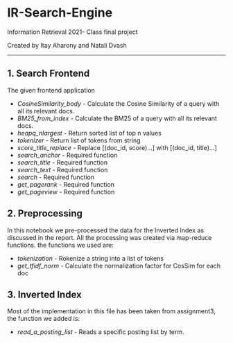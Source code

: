# IR-Search-Engine
Information Retrieval 2021- Class final project

Created by Itay Aharony and Natali Dvash
___________________________________________
## 1. Search Frontend

The given frontend application

* *CosineSimilarity_body* - Calculate the Cosine Similarity of a query with all its relevant docs.
* *BM25_from_index* - Calculate the BM25 of a query with all its relevant docs.
* *heapq_nlargest* - Return sorted list of top n values
* *tokenizer* - Return list of tokens from string
* *score_title_replace* - Replace [(doc_id, score)...] with [(doc_id, title)...]
* *search_anchor* - Required function
* *search_title* - Required function
* *search_text* - Required function
* *search* - Required function
* *get_pagerank* - Required function
* *get_pageview* - Required function


## 2. Preprocessing

In this notebook we pre-processed the data for the Inverted Index as discussed in the report.
All the processing was created via map-reduce functions. the functions we used are:

* *tokenization* - Rokenize a string into a list of tokens
* *get_tfidf_norm* - Calculate the normalization factor for CosSim for each doc


## 3. Inverted Index

Most of the implementation in this file has been taken from assignment3, the function we added is:

* *read_a_posting_list* - Reads a specific posting list by term.


